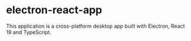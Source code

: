 # electron-react-app
This application is a cross-platform desktop app built with Electron, React 19 and TypeScript.
